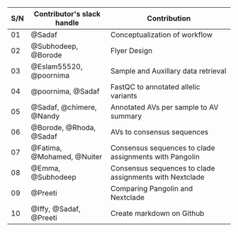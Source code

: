 |S/N| Contributor's slack handle| Contribution|
|--|-----------------|--------------------------------------------|
|01|@Sadaf|Conceptualization of workflow|
|02|@Subhodeep, @Borode|Flyer Design|
|03|@Eslam55520, @poornima|Sample and Auxillary data retrieval|
|04|@poornima, @Sadaf|FastQC to annotated allelic variants|
|05|@Sadaf, @chimere, @Nandy| Annotated AVs per sample to AV summary|
|06|@Borode, @Rhoda, @Sadaf|AVs to consensus sequences|
|07|@Fatima, @Mohamed, @Nuiter|Consensus sequences to clade assignments with Pangolin|
|08|@Emma, @Subhodeep|Consensus sequences to clade assignments with Nextclade|
|09|@Preeti|Comparing Pangolin and Nextclade|
|10|@Iffy, @Sadaf, @Preeti|Create markdown on Github|
